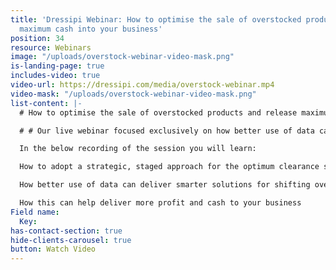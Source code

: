 ```yaml
---
title: 'Dressipi Webinar: How to optimise the sale of overstocked products and release
  maximum cash into your business'
position: 34
resource: Webinars
image: "/uploads/overstock-webinar-video-mask.png"
is-landing-page: true
includes-video: true
video-url: https://dressipi.com/media/overstock-webinar.mp4
video-mask: "/uploads/overstock-webinar-video-mask.png"
list-content: |-
  # How to optimise the sale of overstocked products and release maximum cash into your business

  # # Our live webinar focused exclusively on how better use of data can deliver smarter solutions for shifting overstocked products.

  In the below recording of the session you will learn:

  How to adopt a strategic, staged approach for the optimum clearance strategy

  How better use of data can deliver smarter solutions for shifting overstock products

  How this can help deliver more profit and cash to your business
Field name:
  Key: 
has-contact-section: true
hide-clients-carousel: true
button: Watch Video
---
```


